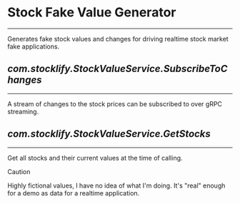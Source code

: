 # Stock Fake Value Generator

---

Generates fake stock values and changes for driving realtime stock market fake applications.


## *com.stocklify.StockValueService.SubscribeToChanges*

---

A stream of changes to the stock prices can be subscribed to over gRPC streaming.

## *com.stocklify.StockValueService.GetStocks*

---

Get all stocks and their current values at the time of calling.

> [!CAUTION]
> Highly fictional values, I have no idea of what I'm doing.
> It's "real" enough for a demo as data for a realtime application.